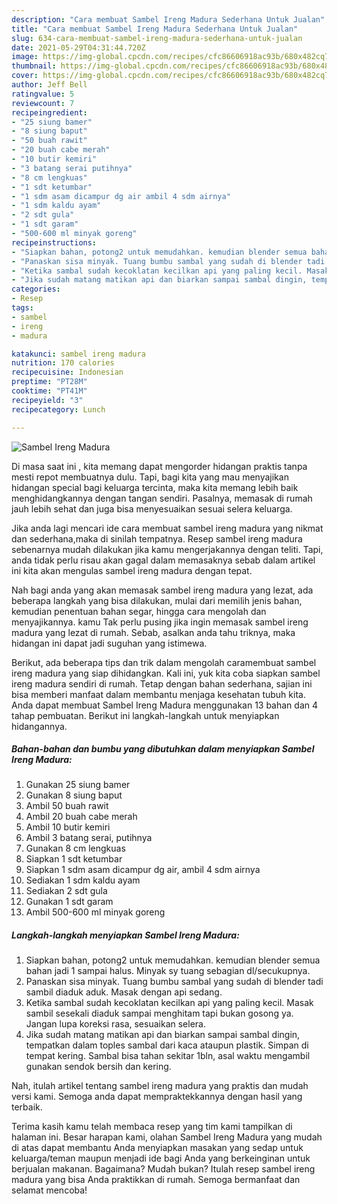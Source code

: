 ```yaml
---
description: "Cara membuat Sambel Ireng Madura Sederhana Untuk Jualan"
title: "Cara membuat Sambel Ireng Madura Sederhana Untuk Jualan"
slug: 634-cara-membuat-sambel-ireng-madura-sederhana-untuk-jualan
date: 2021-05-29T04:31:44.720Z
image: https://img-global.cpcdn.com/recipes/cfc86606918ac93b/680x482cq70/sambel-ireng-madura-foto-resep-utama.jpg
thumbnail: https://img-global.cpcdn.com/recipes/cfc86606918ac93b/680x482cq70/sambel-ireng-madura-foto-resep-utama.jpg
cover: https://img-global.cpcdn.com/recipes/cfc86606918ac93b/680x482cq70/sambel-ireng-madura-foto-resep-utama.jpg
author: Jeff Bell
ratingvalue: 5
reviewcount: 7
recipeingredient:
- "25 siung bamer"
- "8 siung baput"
- "50 buah rawit"
- "20 buah cabe merah"
- "10 butir kemiri"
- "3 batang serai putihnya"
- "8 cm lengkuas"
- "1 sdt ketumbar"
- "1 sdm asam dicampur dg air ambil 4 sdm airnya"
- "1 sdm kaldu ayam"
- "2 sdt gula"
- "1 sdt garam"
- "500-600 ml minyak goreng"
recipeinstructions:
- "Siapkan bahan, potong2 untuk memudahkan. kemudian blender semua bahan jadi 1 sampai halus. Minyak sy tuang sebagian dl/secukupnya."
- "Panaskan sisa minyak. Tuang bumbu sambal yang sudah di blender tadi sambil diaduk aduk. Masak dengan api sedang."
- "Ketika sambal sudah kecoklatan kecilkan api yang paling kecil. Masak sambil sesekali diaduk sampai menghitam tapi bukan gosong ya. Jangan lupa koreksi rasa, sesuaikan selera."
- "Jika sudah matang matikan api dan biarkan sampai sambal dingin, tempatkan dalam toples sambal dari kaca ataupun plastik. Simpan di tempat kering. Sambal bisa tahan sekitar 1bln, asal waktu mengambil gunakan sendok bersih dan kering."
categories:
- Resep
tags:
- sambel
- ireng
- madura

katakunci: sambel ireng madura 
nutrition: 170 calories
recipecuisine: Indonesian
preptime: "PT28M"
cooktime: "PT41M"
recipeyield: "3"
recipecategory: Lunch

---
```



![Sambel Ireng Madura](https://img-global.cpcdn.com/recipes/cfc86606918ac93b/680x482cq70/sambel-ireng-madura-foto-resep-utama.jpg)

Di masa  saat ini , kita memang dapat mengorder hidangan praktis tanpa mesti repot membuatnya dulu. Tapi, bagi kita yang mau menyajikan hidangan special bagi keluarga tercinta, maka kita memang lebih baik menghidangkannya dengan tangan sendiri. Pasalnya, memasak di rumah jauh lebih sehat dan juga bisa menyesuaikan sesuai selera keluarga.

Jika anda lagi mencari ide cara membuat sambel ireng madura yang nikmat dan sederhana,maka di sinilah tempatnya. Resep sambel ireng madura  sebenarnya mudah dilakukan jika kamu mengerjakannya dengan teliti. Tapi, anda tidak perlu risau akan gagal dalam memasaknya 
sebab dalam artikel ini kita akan mengulas sambel ireng madura dengan tepat.  



Nah bagi anda yang akan memasak sambel ireng madura yang lezat, ada beberapa langkah yang bisa dilakukan, mulai dari memilih jenis bahan, kemudian penentuan bahan segar, hingga cara mengolah dan menyajikannya. kamu Tak perlu pusing jika ingin memasak sambel ireng madura yang lezat di rumah. Sebab, asalkan anda  tahu triknya, maka hidangan ini dapat jadi suguhan yang istimewa.

Berikut, ada beberapa tips dan trik dalam mengolah caramembuat sambel ireng madura yang siap dihidangkan. Kali ini, yuk kita coba siapkan sambel ireng madura sendiri di rumah. Tetap dengan bahan sederhana, sajian ini bisa memberi manfaat dalam membantu menjaga kesehatan tubuh kita. Anda dapat membuat Sambel Ireng Madura menggunakan 13 bahan dan 4 tahap pembuatan. Berikut ini langkah-langkah untuk menyiapkan hidangannya.

<!--inarticleads1-->

##### Bahan-bahan dan bumbu yang dibutuhkan dalam menyiapkan Sambel Ireng Madura:

1. Gunakan 25 siung bamer
1. Gunakan 8 siung baput
1. Ambil 50 buah rawit
1. Ambil 20 buah cabe merah
1. Ambil 10 butir kemiri
1. Ambil 3 batang serai, putihnya
1. Gunakan 8 cm lengkuas
1. Siapkan 1 sdt ketumbar
1. Siapkan 1 sdm asam dicampur dg air, ambil 4 sdm airnya
1. Sediakan 1 sdm kaldu ayam
1. Sediakan 2 sdt gula
1. Gunakan 1 sdt garam
1. Ambil 500-600 ml minyak goreng




<!--inarticleads2-->

##### Langkah-langkah menyiapkan Sambel Ireng Madura:

1. Siapkan bahan, potong2 untuk memudahkan. kemudian blender semua bahan jadi 1 sampai halus. Minyak sy tuang sebagian dl/secukupnya.
1. Panaskan sisa minyak. Tuang bumbu sambal yang sudah di blender tadi sambil diaduk aduk. Masak dengan api sedang.
1. Ketika sambal sudah kecoklatan kecilkan api yang paling kecil. Masak sambil sesekali diaduk sampai menghitam tapi bukan gosong ya. Jangan lupa koreksi rasa, sesuaikan selera.
1. Jika sudah matang matikan api dan biarkan sampai sambal dingin, tempatkan dalam toples sambal dari kaca ataupun plastik. Simpan di tempat kering. Sambal bisa tahan sekitar 1bln, asal waktu mengambil gunakan sendok bersih dan kering.




Nah, itulah artikel tentang  sambel ireng madura  yang praktis dan mudah versi kami. Semoga anda dapat mempraktekkannya dengan hasil yang terbaik. 

Terima kasih kamu telah membaca resep yang tim kami tampilkan di halaman ini. Besar harapan kami, olahan  Sambel Ireng Madura yang mudah di atas dapat membantu Anda menyiapkan masakan yang sedap untuk keluarga/teman maupun menjadi ide bagi Anda yang berkeinginan untuk berjualan makanan. Bagaimana? Mudah bukan? Itulah resep sambel ireng madura yang bisa Anda praktikkan di rumah. Semoga bermanfaat dan selamat mencoba!

